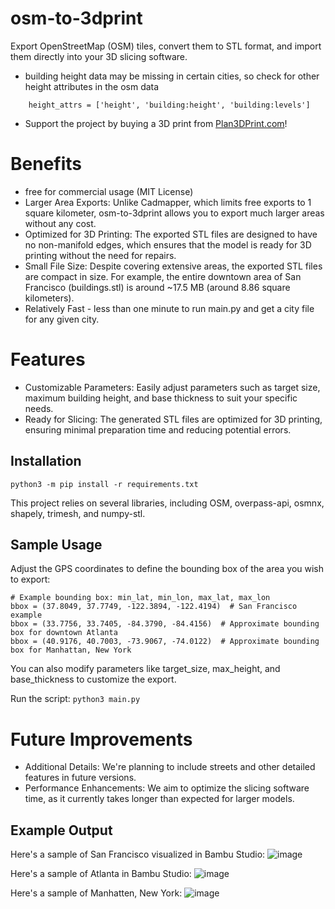 # osm-to-3dprint
Export OpenStreetMap (OSM) tiles, convert them to STL format, and import them directly into your 3D slicing software.
- building height data may be missing in certain cities, so check for other height attributes in the osm data
```# Check for various height attributes
    height_attrs = ['height', 'building:height', 'building:levels']
```
- Support the project by buying a 3D print from [Plan3DPrint.com](https://plan3dprint.com/)!


# Benefits
- free for commercial usage (MIT License)
- Larger Area Exports: Unlike Cadmapper, which limits free exports to 1 square kilometer, osm-to-3dprint allows you to export much larger areas without any cost.
- Optimized for 3D Printing: The exported STL files are designed to have no non-manifold edges, which ensures that the model is ready for 3D printing without the need for repairs.
- Small File Size: Despite covering extensive areas, the exported STL files are compact in size. For example, the entire downtown area of San Francisco (buildings.stl) is around ~17.5 MB (around 8.86 square kilometers).
- Relatively Fast - less than one minute to run main.py and get a city file for any given city.

# Features
- Customizable Parameters: Easily adjust parameters such as target size, maximum building height, and base thickness to suit your specific needs.
- Ready for Slicing: The generated STL files are optimized for 3D printing, ensuring minimal preparation time and reducing potential errors.

## Installation
```python3 -m pip install -r requirements.txt```

This project relies on several libraries, including OSM, overpass-api, osmnx, shapely, trimesh, and numpy-stl.

## Sample Usage
Adjust the GPS coordinates to define the bounding box of the area you wish to export:

```
# Example bounding box: min_lat, min_lon, max_lat, max_lon
bbox = (37.8049, 37.7749, -122.3894, -122.4194)  # San Francisco example
bbox = (33.7756, 33.7405, -84.3790, -84.4156)  # Approximate bounding box for downtown Atlanta
bbox = (40.9176, 40.7003, -73.9067, -74.0122)  # Approximate bounding box for Manhattan, New York
```

You can also modify parameters like target_size, max_height, and base_thickness to customize the export.

Run the script:
```python3 main.py```

# Future Improvements
- Additional Details: We're planning to include streets and other detailed features in future versions.
- Performance Enhancements: We aim to optimize the slicing software time, as it currently takes longer than expected for larger models.

## Example Output
Here's a sample of San Francisco visualized in Bambu Studio:
![image](https://github.com/user-attachments/assets/b2848b87-9a34-4516-8917-a705d83344de)

Here's a sample of Atlanta in Bambu Studio:
![image](https://github.com/user-attachments/assets/55f8ac1b-bebc-494c-bbed-70046e66721e)

Here's a sample of Manhatten, New York:
![image](https://github.com/user-attachments/assets/133c14f6-c28a-405a-aff1-3ff5dd9de01e)


